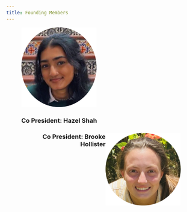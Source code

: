 ```yaml
---
title: Founding Members
---
```

<figure>
  <img src="/assets/circleFoundingMembers/hazel.png" alt="drawing" width="200"/>
  <figcaption><h3 style="text-align:left;">Co President: Hazel Shah</h3></figcaption>
</figure>

<figure>
  <img align= "right" src="/assets/circleFoundingMembers/brooke.png" alt="drawing" width="200"/>
   <figcaption class="figure-caption text-center"><h3 style="text-align:right;">Co President: Brooke Hollister</h3></figcaption>
</figure>

